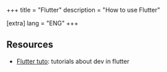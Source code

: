+++
title = "Flutter"
description = "How to use Flutter"

[extra]
lang = "ENG"
+++

## Resources

* [Flutter tuto](https://docs.flutter.dev/get-started/codelab): tutorials about dev in flutter
